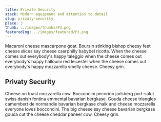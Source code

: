 ```yaml
---
title: Private Security
stack: Modern equipment and attention to detail
slug: privaty-security
place: 3
thumb: ../images/thumbs/P3.png
featuredImg: ../images/featured/P3.png
---
```


Macaroni cheese mascarpone goat. Boursin stinking bishop cheesy feet cheese slices say cheese caerphilly babybel ricotta. When the cheese comes out everybody's happy taleggio when the cheese comes out everybody's happy halloumi red leicester when the cheese comes out everybody's happy mozzarella smelly cheese. Cheesy grin.

##  Privaty Security

Cheese on toast mozzarella cow. Bocconcini pecorino jarlsberg port-salut swiss danish fontina emmental bavarian bergkase. Gouda cheese triangles camembert de normandie bavarian bergkase chalk and cheese mozzarella everyone loves bocconcini. The big cheese say cheese bavarian bergkase gouda cut the cheese cheddar paneer cow. Cheesy grin.